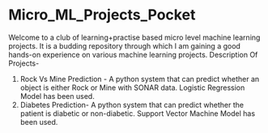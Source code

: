 # Micro_ML_Projects_Pocket
Welcome to a club of learning+practise based micro level machine learning projects. It is a budding repository through which I am gaining a good hands-on experience on various machine learning projects.
Description Of Projects-
1. Rock Vs Mine Prediction - A python system that can predict whether an object is either Rock or Mine with SONAR data. Logistic Regression Model has been used.
2. Diabetes Prediction- A python system that can predict whether the patient is diabetic or non-diabetic. Support Vector Machine Model has been used.
